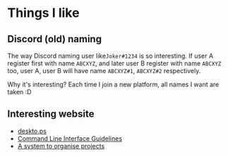 # Things I like

## Discord (old) naming

The way Discord naming user like`Joker#1234` is so interesting. If user A register first with name `ABCXYZ`, and later
user B register with name `ABCXYZ` too, user A, user B will have name `ABCXYZ#1`, `ABCXYZ#2` respectively.

Why it's interesting? Each time I join a new platform, all names I want are taken :D

## Interesting website

- [deskto.ps](https://deskto.ps/)
- [Command Line Interface Guidelines](https://clig.dev/)
- [A system to organise projects](https://johnnydecimal.com/)
